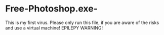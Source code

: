 # Free-Photoshop.exe-
This is my first virus. Please only run this file, if you are aware of the risks and use a virtual machine!
EPILEPY WARNING!
